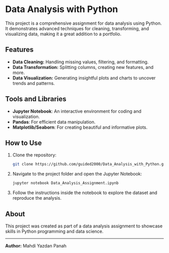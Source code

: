 # Data Analysis with Python

This project is a comprehensive assignment for data analysis using Python. It demonstrates advanced techniques for cleaning, transforming, and visualizing data, making it a great addition to a portfolio.

## Features
- **Data Cleaning:** Handling missing values, filtering, and formatting.  
- **Data Transformation:** Splitting columns, creating new features, and more.  
- **Data Visualization:** Generating insightful plots and charts to uncover trends and patterns.  

## Tools and Libraries
- **Jupyter Notebook**: An interactive environment for coding and visualization.  
- **Pandas**: For efficient data manipulation.  
- **Matplotlib/Seaborn**: For creating beautiful and informative plots.  

## How to Use
1. Clone the repository:  
   ```bash
   git clone https://github.com/guided2000/Data_Analysis_with_Python.git
   ```  
2. Navigate to the project folder and open the Jupyter Notebook:  
   ```bash
   jupyter notebook Data_Analysis_Assignment.ipynb
   ```  
3. Follow the instructions inside the notebook to explore the dataset and reproduce the analysis.  

## About
This project was created as part of a data analysis assignment to showcase skills in Python programming and data science.  

---

**Author:** Mahdi Yazdan Panah  


